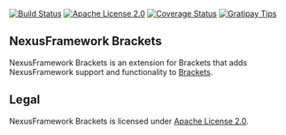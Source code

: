 [![Build Status](https://travis-ci.org/NexusTools/NexusFrameworkBrackets.svg)](https://travis-ci.org/NexusTools/NexusFrameworkBrackets) [![Apache License 2.0](http://img.shields.io/hexpm/l/plug.svg)](https://coveralls.io/r/NexusTools/NexusFrameworkBrackets) [![Coverage Status](https://img.shields.io/coveralls/NexusTools/NexusFrameworkBrackets.svg)](https://coveralls.io/r/NexusTools/NexusFrameworkBrackets) [![Gratipay Tips](http://img.shields.io/gratipay/NexusTools.svg)](https://gratipay.com/NexusTools/)

NexusFramework Brackets
----------------
NexusFramework Brackets is an extension for Brackets that adds NexusFramework support and functionality to [Brackets](http://brackets.io/).

Legal
-----
NexusFramework Brackets is licensed under [Apache License 2.0](LICENSE.md).
